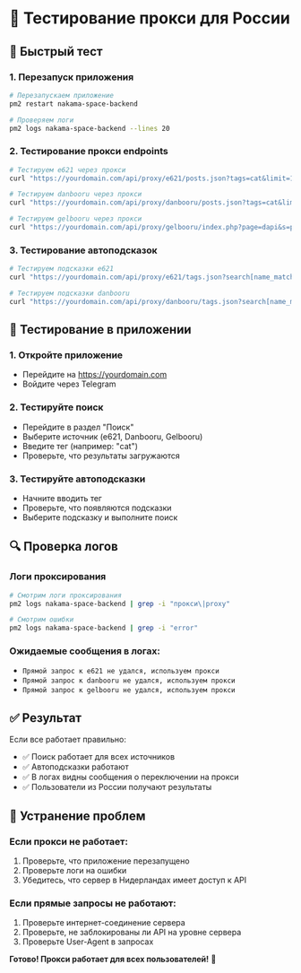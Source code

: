 # 🧪 Тестирование прокси для России

## 🚀 Быстрый тест

### 1. Перезапуск приложения
```bash
# Перезапускаем приложение
pm2 restart nakama-space-backend

# Проверяем логи
pm2 logs nakama-space-backend --lines 20
```

### 2. Тестирование прокси endpoints
```bash
# Тестируем e621 через прокси
curl "https://yourdomain.com/api/proxy/e621/posts.json?tags=cat&limit=1"

# Тестируем danbooru через прокси
curl "https://yourdomain.com/api/proxy/danbooru/posts.json?tags=cat&limit=1"

# Тестируем gelbooru через прокси
curl "https://yourdomain.com/api/proxy/gelbooru/index.php?page=dapi&s=post&q=index&json=1&tags=cat&limit=1"
```

### 3. Тестирование автоподсказок
```bash
# Тестируем подсказки e621
curl "https://yourdomain.com/api/proxy/e621/tags.json?search[name_matches]=*cat*&limit=5"

# Тестируем подсказки danbooru
curl "https://yourdomain.com/api/proxy/danbooru/tags.json?search[name_matches]=*cat*&limit=5"
```

## 📱 Тестирование в приложении

### 1. Откройте приложение
- Перейдите на https://yourdomain.com
- Войдите через Telegram

### 2. Тестируйте поиск
- Перейдите в раздел "Поиск"
- Выберите источник (e621, Danbooru, Gelbooru)
- Введите тег (например: "cat")
- Проверьте, что результаты загружаются

### 3. Тестируйте автоподсказки
- Начните вводить тег
- Проверьте, что появляются подсказки
- Выберите подсказку и выполните поиск

## 🔍 Проверка логов

### Логи проксирования
```bash
# Смотрим логи проксирования
pm2 logs nakama-space-backend | grep -i "прокси\|proxy"

# Смотрим ошибки
pm2 logs nakama-space-backend | grep -i "error"
```

### Ожидаемые сообщения в логах:
- `Прямой запрос к e621 не удался, используем прокси`
- `Прямой запрос к danbooru не удался, используем прокси`
- `Прямой запрос к gelbooru не удался, используем прокси`

## ✅ Результат

Если все работает правильно:
- ✅ Поиск работает для всех источников
- ✅ Автоподсказки работают
- ✅ В логах видны сообщения о переключении на прокси
- ✅ Пользователи из России получают результаты

## 🚨 Устранение проблем

### Если прокси не работает:
1. Проверьте, что приложение перезапущено
2. Проверьте логи на ошибки
3. Убедитесь, что сервер в Нидерландах имеет доступ к API

### Если прямые запросы не работают:
1. Проверьте интернет-соединение сервера
2. Проверьте, не заблокированы ли API на уровне сервера
3. Проверьте User-Agent в запросах

**Готово! Прокси работает для всех пользователей!** 🎉
